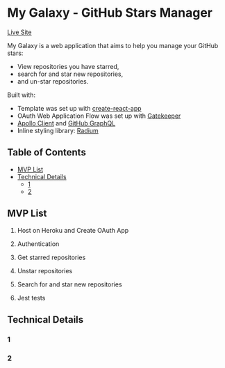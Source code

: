 # My Galaxy - GitHub Stars Manager

[Live Site](https://mygalaxyapp.herokuapp.com/)

My Galaxy is a web application that aims to help you manage your GitHub stars:

- View repositories you have starred,
- search for and star new repositories,
- and un-star repositories.

Built with:

- Template was set up with [create-react-app](https://github.com/facebook/create-react-app)
- OAuth Web Application Flow was set up with [Gatekeeper](https://github.com/prose/gatekeeper)
- [Apollo Client](https://www.apollographql.com/docs/react/) and [GitHub GraphQL](https://developer.github.com/v4/)
- Inline styling library: [Radium](https://formidable.com/open-source/radium/)

## Table of Contents

- [MVP List](#mvp-list)
- [Technical Details](#technical-details)
  - [1](#1)
  - [2](#2)

## MVP List

1. Host on Heroku and Create OAuth App

2. Authentication

3. Get starred repositories

4. Unstar repositories

5. Search for and star new repositories

6. Jest tests

## Technical Details

### 1

### 2
